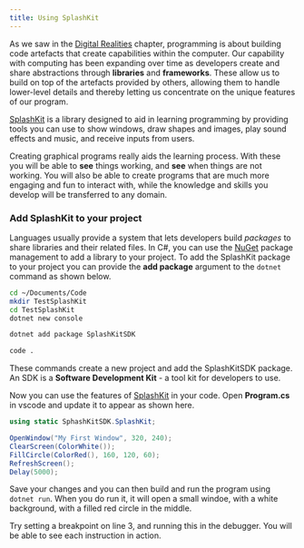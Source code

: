 ```yaml
---
title: Using SplashKit
---
```


As we saw in the [Digital Realities](../../1-digital-realities/0-overview.md) chapter, programming is about building code artefacts that create capabilities within the computer. Our capability with computing has been expanding over time as developers create and share abstractions through **libraries** and **frameworks**. These allow us to build on top of the artefacts provided by others, allowing them to handle lower-level details and thereby letting us concentrate on the unique features of our program.

[SplashKit](https://splashkit.io) is a library designed to aid in learning programming by providing tools you can use to show windows, draw shapes and images, play sound effects and music, and receive inputs from users.

Creating graphical programs really aids the learning process. With these you will be able to **see** things working, and **see** when things are not working. You will also be able to create programs that are much more engaging and fun to interact with, while the knowledge and skills you develop will be transferred to any domain.

### Add SplashKit to your project

Languages usually provide a system that lets developers build *packages* to share libraries and their related files. In C#, you can use the [NuGet](https://learn.microsoft.com/en-us/nuget) package management to add a library to your project. To add the SplashKit package to your project you can provide the **add package** argument to the `dotnet` command as shown below.

```sh
cd ~/Documents/Code
mkdir TestSplashKit
cd TestSplashKit
dotnet new console

dotnet add package SplashKitSDK

code .
```

These commands create a new project and add the SplashKitSDK package. An SDK is a **Software Development Kit** - a tool kit for developers to use.

Now you can use the features of [SplashKit](https://splashkit.io) in your code. Open **Program.cs** in vscode and update it to appear as shown here.

```cs
using static SphashKitSDK.SplashKit;

OpenWindow("My First Window", 320, 240);
ClearScreen(ColorWhite());
FillCircle(ColorRed(), 160, 120, 60);
RefreshScreen();
Delay(5000);
```

Save your changes and you can then build and run the program using `dotnet run`.  When you do run it, it will open a small windoe, with a white background, with a filled red circle in the middle.

Try setting a breakpoint on line 3, and running this in the debugger. You will be able to see each instruction in action.
